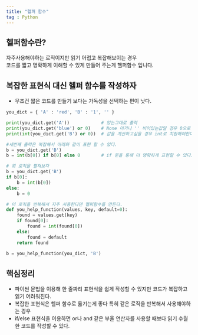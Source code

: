 ```yaml
---
title: "헬퍼 함수"
tag : Python
---
```



## 헬퍼함수란?

자주사용해야하는 로직이지만 읽기 어렵고 복잡해보이는 경우  
코드를 짧고 명확하게 이해할 수 있게 만들어 주는게 헬퍼함수 입니다.


## 복잡한 표현식 대신 헬퍼 함수를 작성하자

* 무조건 짧은 코드를 만들기 보다는 가독성을 선택하는 편이 낫다.

```python
you_dict = { 'A' : 'red', 'B' : '1', '' }

print(you_dict.get('A'))            # 있는그대로 출력
print(you_dict.get('blue') or 0)    # None 이거나 '' 비어있는값일 경우 0으로 출력
print(int(you_dict.get('B') or 0))  # 값을 계산하고싶을 경우 int로 치환해야한다. 

#세번째 출력은 복잡해서 아래와 같이 표현 할 수 있다.
b = you_dict.get('B')
b = int(b[0]) if b[0] else 0        # if 문을 통해 더 명확하게 표현할 수 있다.

# 위 로직을 펼쳐보자
b = you_dict.get('B')
if b[0]:
    b = int(b[0])
else:
    b = 0

# 이 로직을 반복해서 자주 사용한다면 헬퍼함수를 만든다.
def you_help_function(values, key, default=0):
    found = values.get(key)
    if found[0]:
        found = int(found[0])
    else:
        found = default
    return found
    
b = you_help_function(you_dict, 'B')
```

## 핵심정리

* 파이썬 문법을 이용해 한 줄짜리 표현식을 쉽게 작성할 수 있지만 코드가 복잡하고 읽기 어려워진다.
* 복잡한 표현식은 헬퍼 함수로 옮기는게 좋다 특히 같은 로직을 반복해서 사용해야하는 경우
* if/else 표현식을 이용하면 or나 and 같은 부울 연산자를 사용할 때보다 읽기 수월한 코드를 작성할 수 있다.
